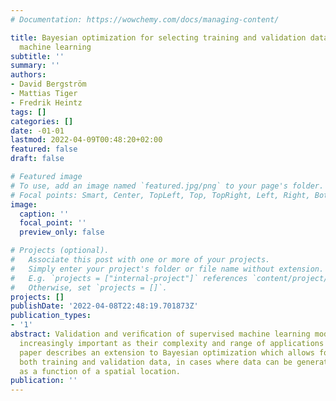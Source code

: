```yaml
---
# Documentation: https://wowchemy.com/docs/managing-content/

title: Bayesian optimization for selecting training and validation data for supervised
  machine learning
subtitle: ''
summary: ''
authors:
- David Bergström
- Mattias Tiger
- Fredrik Heintz
tags: []
categories: []
date: -01-01
lastmod: 2022-04-09T00:48:20+02:00
featured: false
draft: false

# Featured image
# To use, add an image named `featured.jpg/png` to your page's folder.
# Focal points: Smart, Center, TopLeft, Top, TopRight, Left, Right, BottomLeft, Bottom, BottomRight.
image:
  caption: ''
  focal_point: ''
  preview_only: false

# Projects (optional).
#   Associate this post with one or more of your projects.
#   Simply enter your project's folder or file name without extension.
#   E.g. `projects = ["internal-project"]` references `content/project/deep-learning/index.md`.
#   Otherwise, set `projects = []`.
projects: []
publishDate: '2022-04-08T22:48:19.701873Z'
publication_types:
- '1'
abstract: Validation and veriﬁcation of supervised machine learning models is becoming
  increasingly important as their complexity and range of applications grows. This
  paper describes an extension to Bayesian optimization which allows for selecting
  both training and validation data, in cases where data can be generated or calculated
  as a function of a spatial location.
publication: ''
---
```

